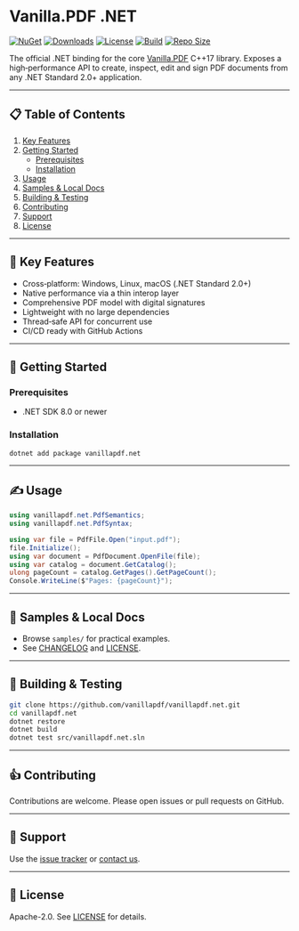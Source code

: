 # Vanilla.PDF .NET

[![NuGet](https://img.shields.io/nuget/v/vanillapdf.net?color=blue)](https://www.nuget.org/packages/vanillapdf.net) [![Downloads](https://img.shields.io/nuget/dt/vanillapdf.net?color=blue)](https://www.nuget.org/packages/vanillapdf.net) [![License](https://img.shields.io/badge/license-Apache%202.0-blue)](LICENSE.txt) [![Build](https://github.com/vanillapdf/vanillapdf.net/actions/workflows/nightly-nuget.yml/badge.svg)](https://github.com/vanillapdf/vanillapdf.net/actions/workflows/nightly-nuget.yml) [![Repo Size](https://img.shields.io/github/repo-size/vanillapdf/vanillapdf.net)](https://github.com/vanillapdf/vanillapdf.net)

The official .NET binding for the core [Vanilla.PDF](https://github.com/vanillapdf/vanillapdf) C++17 library. Exposes a high‑performance API to create, inspect, edit and sign PDF documents from any .NET Standard 2.0+ application.

---

## 📋 Table of Contents

1. [Key Features](#key-features)
2. [Getting Started](#getting-started)
   - [Prerequisites](#prerequisites)
   - [Installation](#installation)
3. [Usage](#usage)
4. [Samples & Local Docs](#samples--local-docs)
5. [Building & Testing](#building--testing)
6. [Contributing](#contributing)
7. [Support](#support)
8. [License](#license)

---

## 🔑 Key Features

- Cross‑platform: Windows, Linux, macOS (.NET Standard 2.0+)
- Native performance via a thin interop layer
- Comprehensive PDF model with digital signatures
- Lightweight with no large dependencies
- Thread‑safe API for concurrent use
- CI/CD ready with GitHub Actions

---

## 🚀 Getting Started

### Prerequisites
- .NET SDK 8.0 or newer

### Installation
```bash
dotnet add package vanillapdf.net
```

---

## ✍️ Usage
```csharp
using vanillapdf.net.PdfSemantics;
using vanillapdf.net.PdfSyntax;

using var file = PdfFile.Open("input.pdf");
file.Initialize();
using var document = PdfDocument.OpenFile(file);
using var catalog = document.GetCatalog();
ulong pageCount = catalog.GetPages().GetPageCount();
Console.WriteLine($"Pages: {pageCount}");
```

---

## 📁 Samples & Local Docs
- Browse `samples/` for practical examples.
- See [CHANGELOG](CHANGELOG.txt) and [LICENSE](LICENSE.txt).

---

## 🚧 Building & Testing
```bash
git clone https://github.com/vanillapdf/vanillapdf.net.git
cd vanillapdf.net
dotnet restore
dotnet build
dotnet test src/vanillapdf.net.sln
```

---

## 👍 Contributing
Contributions are welcome. Please open issues or pull requests on GitHub.

---

## 💬 Support
Use the [issue tracker](https://github.com/vanillapdf/vanillapdf.net/issues) or [contact us](https://vanillapdf.com/contact).

---

## 📜 License
Apache-2.0. See [LICENSE](LICENSE.txt) for details.

